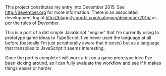 This project constitutes my entry into Devember 2015. See <http://devember.org>
for more information. There is an associated development log at
<http://bloggity.nurdz.com/category/devember2015/> as per the rules of Devember.

This is a port of a dirt simple JavaScript "engine" that I'm currently using to
prototype game ideas to TypeScript. I've never used the language at all before
(basically I'm just peripherally aware that it exists) but as a language that
transpiles to JavaScript it seems interesting.

Once the port is complete I will work a bit on a game prototype idea I've been
kicking around, so I can fully evaluate the workflow and see if it makes things
easier or harder.
